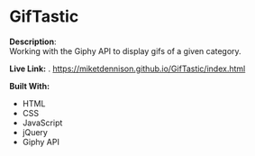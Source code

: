 # GifTastic
**Description**:  
Working with the Giphy API to display gifs of a given category.
  
**Live Link:** . 
https://miketdennison.github.io/GifTastic/index.html
  
**Built With:**
* HTML
* CSS
* JavaScript
* jQuery
* Giphy API
